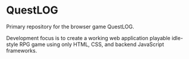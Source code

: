 # QuestLOG
Primary repository for the browser game QuestLOG.

Development focus is to create a working web application playable idle-style RPG game using only HTML, CSS, and backend JavaScript frameworks.
